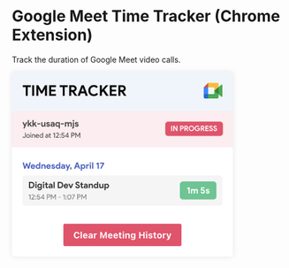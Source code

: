 # Google Meet Time Tracker (Chrome Extension)

Track the duration of Google Meet video calls.
<br>

<img src="./assets/screenshot.png" alt="Screenshot" width="400">

<style>
    img {
        box-shadow: 0 0 10px rgba(0, 0, 0, 0.1);
        border-radius: 5px;
    }
</style>
